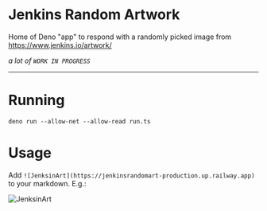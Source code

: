 # Jenkins Random Artwork

Home of Deno "app" to respond with a randomly picked image from
https://www.jenkins.io/artwork/

_a lot of `WORK IN PROGRESS`_


---

# Running

```shell
deno run --allow-net --allow-read run.ts
```


# Usage

Add `![JenksinArt](https://jenkinsrandomart-production.up.railway.app)` to your markdown. E.g.:

![JenksinArt](https://jenkinsrandomart-production.up.railway.app)
